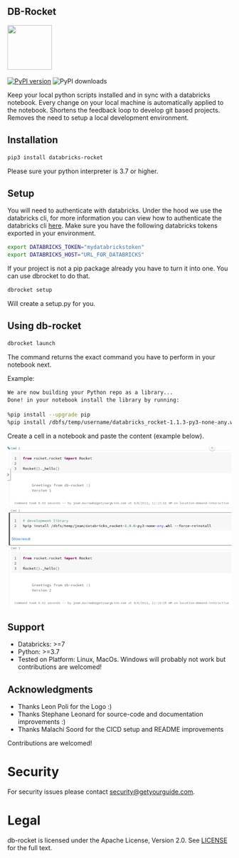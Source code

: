 ## DB-Rocket

<img src="https://user-images.githubusercontent.com/2252355/173396060-8ebb3a33-f389-421d-bea4-afc01a078307.svg" width="100" height="100">

[![PyPI version](https://badge.fury.io/py/databricks-rocket.svg)](https://badge.fury.io/py/databricks-rocket)
![PyPI downloads](https://img.shields.io/pypi/dm/databricks-rocket)

Keep your local python scripts installed and in sync with a databricks notebook.
Every change on your local machine is automatically applied to the notebook.
Shortens the feedback loop to develop git based projects.
Removes the need to setup a local development environment.

## Installation

```sh
pip3 install databricks-rocket
```

Please sure your python interpreter is 3.7 or higher.

## Setup

You will need to authenticate with databricks. Under the hood we use the databricks cli, for more information you can view how to authenticate the databricks cli [here](https://docs.databricks.com/dev-tools/cli/index.html#set-up-authentication). Make sure you have the following databricks tokens exported in your environment.

```sh
export DATABRICKS_TOKEN="mydatabrickstoken"
export DATABRICKS_HOST="URL_FOR_DATABRICKS"
```

If your project is not a pip package already you have to turn it into one. You can use dbrocket to do that.

```sh
dbrocket setup
```

Will create a setup.py for you.

## Using db-rocket

```sh
dbrocket launch
```

The command returns the exact command you have to perform in your notebook next.

Example:

```sh
We are now building your Python repo as a library...
Done! in your notebook install the library by running:

%pip install --upgrade pip
%pip install /dbfs/temp/username/databricks_rocket-1.1.3-py3-none-any.whl --force-reinstall
```

Create a cell in a notebook and paste the content (example below).

![img_1.png](img_1.png)

## Support

- Databricks: >=7
- Python: >=3.7
- Tested on Platform: Linux, MacOs. Windows will probably not work but contributions are welcomed!

## Acknowledgments

- Thanks Leon Poli for the Logo :)
- Thanks Stephane Leonard for source-code and documentation improvements :)
- Thanks Malachi Soord for the CICD setup and README improvements

Contributions are welcomed!

# Security

For security issues please contact [security@getyourguide.com](mailto:security@getyourguide.com).

# Legal

db-rocket is licensed under the Apache License, Version 2.0. See [LICENSE](LICENSE.txt) for the full text.
